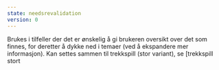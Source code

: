 ```yaml
---
state: needsrevalidation
version: 0
---
```

Brukes i tilfeller der det er ønskelig å gi brukeren oversikt over det som finnes, for deretter å dykke ned i temaer (ved å ekspandere mer informasjon). Kan settes sammen til trekkspill (stor variant), se [trekkspill stort
